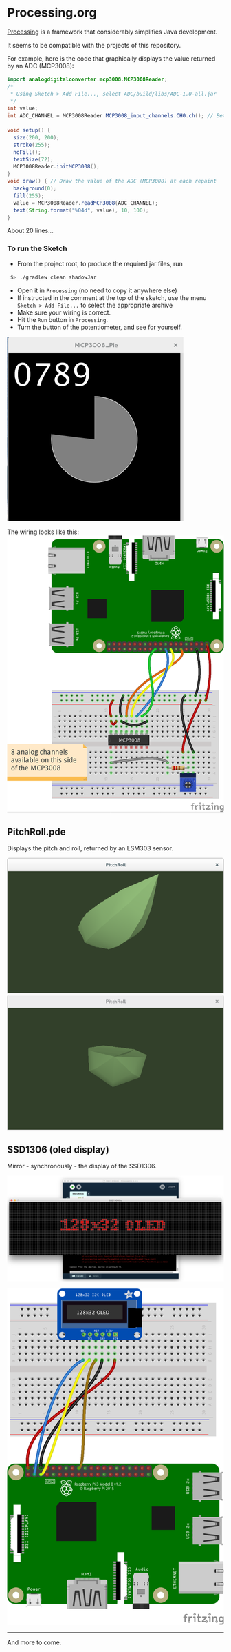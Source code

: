 # Processing.org

[Processing](http://processing.org) is a framework that considerably simplifies Java development.

It seems to be compatible with the projects of this repository.

For example, here is the code that graphically displays the value returned by an ADC (MCP3008):
```java
import analogdigitalconverter.mcp3008.MCP3008Reader;
/*
 * Using Sketch > Add File..., select ADC/build/libs/ADC-1.0-all.jar
 */
int value;
int ADC_CHANNEL = MCP3008Reader.MCP3008_input_channels.CH0.ch(); // Between 0 and 7, 8 channels on the MCP3008

void setup() {
  size(200, 200);
  stroke(255);
  noFill();
  textSize(72);  
  MCP3008Reader.initMCP3008();
}
void draw() { // Draw the value of the ADC (MCP3008) at each repaint
  background(0);
  fill(255);
  value = MCP3008Reader.readMCP3008(ADC_CHANNEL);
  text(String.format("%04d", value), 10, 100);
}
```
About 20 lines...

### To run the Sketch
- From the project root, to produce the required jar files, run
```bash
 $> ./gradlew clean shadowJar
```
- Open it in `Processing` (no need to copy it anywhere else)
- If instructed in the comment at the top of the sketch, use the menu `Sketch > Add File...` to select the appropriate archive
- Make sure your wiring is correct.
- Hit the `Run` button in `Processing`.
- Turn the button of the potentiometer, and see for yourself.

![MCP3008 pie](./mcp3008.png)

The wiring looks like this:
![MCP3008 with Pot](../ADC/RPi-MCP3008-Pot_bb.png)

## PitchRoll.pde

Displays the pitch and roll, returned by an LSM303 sensor.

![Pitch & Roll](./pitch.roll.01.png) ![Pitch & Roll](./pitch.roll.02.png)

## SSD1306 (oled display)

Mirror - synchronously - the display of the SSD1306.

![SSD1306](./ssd1306.emulation.png)

![Wiring](./src/processing/LCD/SSD1306_bb.png)

----------------------------------------------

And more to come.

